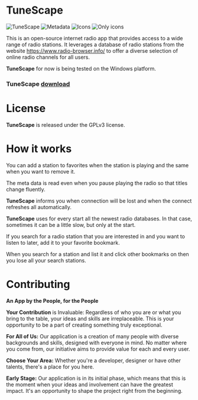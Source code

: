 
# TuneScape
![TuneScape](https://github.com/grzesiekkedzior/TuneScape/assets/23739158/7471a256-ec6d-4685-8e1d-2e6524d9ba4a)
![Metadata](https://github.com/grzesiekkedzior/TuneScape/assets/23739158/6c890235-b6e7-4240-a506-63eea7b042d0)
![Icons](https://github.com/grzesiekkedzior/TuneScape/assets/23739158/9ad6cd93-844e-46e6-b907-ad3aea29745e)
![Only icons](https://github.com/grzesiekkedzior/TuneScape/assets/23739158/17d99dd5-7e9c-4a80-b65a-6c25217f9fa8)


This is an open-source internet radio app that provides access to a wide range of radio stations. It leverages a database of radio stations from the website https://www.radio-browser.info/ to offer a diverse selection of online radio channels for all users.

**TuneScape** for now is being tested on the Windows platform.

### TuneScape [download](https://sourceforge.net/projects/tunescape/)

# License
**TuneScape** is released under the GPLv3 license.

# How it works

You can add a station to favorites when the station is playing and the same when you want to remove it.

The meta data is read even when you pause playing the radio so that titles change fluently.

**TuneScape** informs you when connection will be lost and when the connect refreshes all automatically.

**TuneScape** uses for every start all the newest radio databases. In that case, sometimes it can be a little slow, but only at the start.

If you search for a radio station that you are interested in and you want to listen to later, add it to your favorite bookmark.

When you search for a station and list it and click other bookmarks on then you lose all your search stations.

# Contributing

**An App by the People, for the People**

**Your Contribution** is Invaluable: Regardless of who you are or what you bring to the table, your ideas and skills are irreplaceable. This is your opportunity to be a part of creating something truly exceptional.

**For All of Us:** Our application is a creation of many people with diverse backgrounds and skills, designed with everyone in mind. No matter where you come from, our initiative aims to provide value for each and every user.

**Choose Your Area:** Whether you're a developer, designer or have other talents, there's a place for you here.

**Early Stage:** Our application is in its initial phase, which means that this is the moment when your ideas and involvement can have the greatest impact. It's an opportunity to shape the project right from the beginning.

